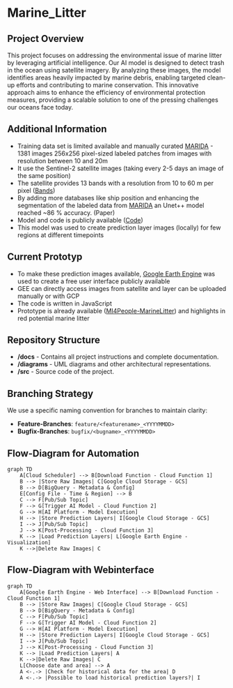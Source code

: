 # Marine_Litter

## Project Overview

This project focuses on addressing the environmental issue of marine litter by leveraging artificial intelligence. Our AI model is designed to detect trash in the ocean using satellite imagery. By analyzing these images, the model identifies areas heavily impacted by marine debris, enabling targeted clean-up efforts and contributing to marine conservation. This innovative approach aims to enhance the efficiency of environmental protection measures, providing a scalable solution to one of the pressing challenges our oceans face today. 

## Additional Information
- Training data set is limited available and manually curated [MARIDA](https://journals.plos.org/plosone/article?id=10.1371/journal.pone.0262247) - 1381 images 256x256 pixel-sized labeled patches from images with resolution between 10 and 20m
- It use the Sentinel-2 satellite images (taking every 2-5 days an image of the same position)
- The satellite provides 13 bands with a resolution from 10 to 60 m per pixel ([Bands](https://sentinels.copernicus.eu/web/sentinel/user-guides/sentinel-2-msi/resolutions/spatial))
- By adding more databases like ship position and enhancing the segmentation of the labeled data from [MARIDA](https://journals.plos.org/plosone/article?id=10.1371/journal.pone.0262247) an Unet++ model reached ~86 % accuracy. (Paper)
- Model and code is publicly available ([Code](https://github.com/MarcCoru/marinedebrisdetector))
- This model was used to create prediction layer images (locally) for few regions at different timepoints

## Current Prototyp
- To make these prediction images available, [Google Earth Engine](https://earthengine.google.com/) was used to create a free user interface publicly available
- GEE can directly access images from satellite and layer can be uploaded manually or with GCP
- The code is written in JavaScript
- Prototype is already available ([MI4People-MarineLitter](https://mi4people.projects.earthengine.app/view/marine-litter)) and highlights in red potential marine litter


## Repository Structure

- **/docs** - Contains all project instructions and complete documentation.
- **/diagrams** - UML diagrams and other architectural representations.
- **/src** - Source code of the project.

## Branching Strategy

We use a specific naming convention for branches to maintain clarity:

- **Feature-Branches**: `feature/<featurename>_<YYYYMMDD>`
- **Bugfix-Branches**: `bugfix/<bugname>_<YYYYMMDD>`


## Flow-Diagram for Automation

```mermaid
graph TD
    A[Cloud Scheduler] --> B[Download Function - Cloud Function 1]
    B --> |Store Raw Images| C[Google Cloud Storage - GCS]
    B --> D[BigQuery - Metadata & Config]
    E[Config File - Time & Region] --> B 
    C --> F[Pub/Sub Topic]
    F --> G[Trigger AI Model - Cloud Function 2]
    G --> H[AI Platform - Model Execution]
    H --> |Store Prediction Layers| I[Google Cloud Storage - GCS]
    I --> J[Pub/Sub Topic]
    J --> K[Post-Processing - Cloud Function 3]
    K --> |Load Prediction Layers| L[Google Earth Engine - Visualization]
    K -->|Delete Raw Images| C
```


## Flow-Diagram with Webinterface
```mermaid
graph TD
    A[Google Earth Engine - Web Interface] --> B[Download Function - Cloud Function 1]
    B --> |Store Raw Images| C[Google Cloud Storage - GCS]
    B --> D[BigQuery - Metadata & Config]
    C --> F[Pub/Sub Topic]
    F --> G[Trigger AI Model - Cloud Function 2]
    G --> H[AI Platform - Model Execution]
    H --> |Store Prediction Layers| I[Google Cloud Storage - GCS]
    I --> J[Pub/Sub Topic]
    J --> K[Post-Processing - Cloud Function 3]
    K --> |Load Prediction Layers| A
    K -->|Delete Raw Images| C
    L[Choose date and area] --> A
    A <-.-> |Check for historical data for the area| D
    A <-.-> |Possible to load historical prediction layers?| I
```
